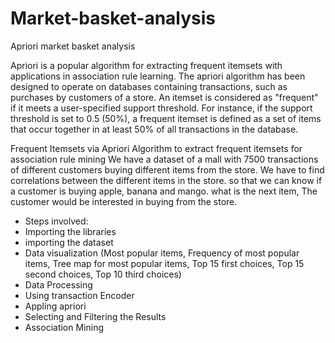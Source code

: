 # Market-basket-analysis
Apriori market basket analysis

Apriori is a popular algorithm for extracting frequent itemsets with applications in association rule learning. The apriori algorithm has been designed to operate on databases containing transactions, such as purchases by customers of a store. An itemset is considered as "frequent" if it meets a user-specified support threshold. For instance, if the support threshold is set to 0.5 (50%), a frequent itemset is defined as a set of items that occur together in at least 50% of all transactions in the database.

Frequent Itemsets via Apriori Algorithm to extract frequent itemsets for association rule mining We have a dataset of a mall with 7500 transactions of different customers buying different items from the store. We have to find correlations between the different items in the store. so that we can know if a customer is buying apple, banana and mango. what is the next item, The customer would be interested in buying from the store.

* Steps involved:
* Importing the libraries
* importing the dataset
* Data visualization
(Most popular items,
Frequency of most popular items,
Tree map for most popular items,
Top 15 first choices,
Top 15 second choices,
Top 10 third choices)
* Data Processing
* Using transaction Encoder
* Appling apriori
* Selecting and Filtering the Results
* Association Mining
